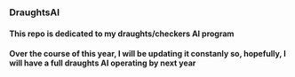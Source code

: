 ### DraughtsAI

#### This repo is dedicated to my draughts/checkers AI program 
#### Over the course of this year, I will be updating it constanly so, hopefully, I will have a full draughts AI operating by next year
